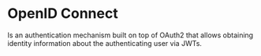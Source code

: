 # OpenID Connect

Is an authentication mechanism built on top of OAuth2 that allows obtaining identity information about the authenticating user via JWTs.